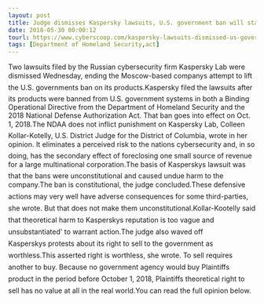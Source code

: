 ```yaml
---
layout: post
title: Judge dismisses Kaspersky lawsuits, U.S. government ban will stand
date: 2018-05-30 00:00:12
tourl: https://www.cyberscoop.com/kaspersky-lawsuits-dismissed-us-government-ban/?category_news=technology
tags: [Department of Homeland Security,act]
---
```

Two lawsuits filed by the Russian cybersecurity firm Kaspersky Lab were dismissed Wednesday, ending the Moscow-based companys attempt to lift the U.S. governments ban on its products.Kaspersky filed the lawsuits after its products were banned from U.S. government systems in both a Binding Operational Directive from the Department of Homeland Security and the 2018 National Defense Authorization Act. That ban goes into effect on Oct. 1, 2018.The NDAA does not inflict punishment on Kaspersky Lab, Colleen Kollar-Kotelly, U.S. District Judge for the District of Columbia, wrote in her opinion. It eliminates a perceived risk to the nations cybersecurity and, in so doing, has the secondary effect of foreclosing one small source of revenue for a large multinational corporation.The basis of Kasperskys lawsuit was that the bans were unconstitutional and caused undue harm to the company.The ban is constitutional, the judge concluded.These defensive actions may very well have adverse consequences for some third-parties, she wrote. But that does not make them unconstitutional.Kollar-Kootelly said that theoretical harm to Kasperskys reputation is too vague and unsubstantiated' to warrant action.The judge also waved off Kasperskys protests about its right to sell to the government as worthless.This asserted right is worthless, she wrote. To sell requires another to buy. Because no government agency would buy Plaintiffs product in the period before October 1, 2018, Plaintiffs theoretical right to sell has no value at all in the real world.You can read the full opinion below.